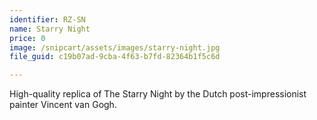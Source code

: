 ```yaml
---
identifier: RZ-SN
name: Starry Night
price: 0
image: /snipcart/assets/images/starry-night.jpg
file_guid: c19b07ad-9cba-4f63-b7fd-82364b1f5c6d

---
```

High-quality replica of The Starry Night by the Dutch post-impressionist painter Vincent van Gogh.
